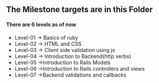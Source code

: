 ## The Milestone targets are in this Folder
#### There are 6 levels as of now

- Level-01 -> Basics of ruby
- Level-02 -> HTML and CSS
- Level-03 -> Client side validation using js
- Level-04 -> Introduction to Backend(http verbs)
- Level-05 ->Introduction to Rails Models
- Level-06 ->Introduction to Rails controllers and views
- Level-07 ->Backend validations and callbacks
